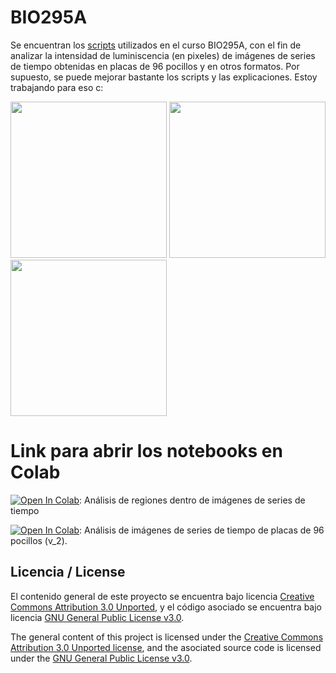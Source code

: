 # BIO295A
Se encuentran los [scripts](https://github.com/tcaceresm/BIO295A/tree/main/Scripts) utilizados en el curso BIO295A, con el fin de analizar la intensidad de luminiscencia (en pixeles) de imágenes de series de tiempo obtenidas en placas de 96 pocillos y en otros formatos.
Por supuesto, se puede mejorar bastante los scripts y las explicaciones. Estoy trabajando para eso c:

<img src="https://github.com/tcaceresm/BIO295A/blob/test/gif2.gif" width="250" height="250" />
<img src="https://github.com/tcaceresm/BIO295A/blob/test/gif_nina.gif" width="250" height="250" />
<img src="https://github.com/tcaceresm/BIO295A/blob/test/placas_gif.gif" width="250" height="250" />


# Link para abrir los notebooks en Colab

[![Open In Colab](https://colab.research.google.com/assets/colab-badge.svg)](https://colab.research.google.com/github/tcaceresm/BIO295A/blob/test/ColabNotebooks/analisis_regiones.ipynb): Análisis de regiones dentro de imágenes de series de tiempo

[![Open In Colab](https://colab.research.google.com/assets/colab-badge.svg)](https://colab.research.google.com/github/tcaceresm/BIO295A/blob/main/ColabNotebooks/96_wellplate_analysis_v2.ipynb): Análisis de imágenes de series de tiempo de placas de 96 pocillos (v_2).

## Licencia / License
El contenido general de este proyecto se encuentra bajo licencia [Creative Commons Attribution 3.0 Unported](https://creativecommons.org/licenses/by/3.0/), y el código asociado se encuentra bajo licencia [GNU General Public License v3.0](LICENSE.md).

The general content of this project is licensed under the [Creative Commons Attribution 3.0 Unported license](https://creativecommons.org/licenses/by/3.0/), and the asociated source code is licensed under the [GNU General Public License v3.0](LICENSE.md).  

